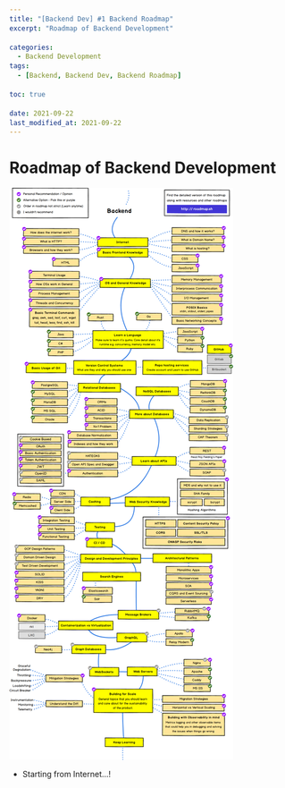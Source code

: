 ```yaml
---
title: "[Backend Dev] #1 Backend Roadmap"
excerpt: "Roadmap of Backend Development"

categories:
  - Backend Development
tags:
  - [Backend, Backend Dev, Backend Roadmap]

toc: true

date: 2021-09-22
last_modified_at: 2021-09-22
---
```


# Roadmap of Backend Development

![Backend Roadmap](/assets/images/backendRoadmap.png)

- Starting from Internet...!